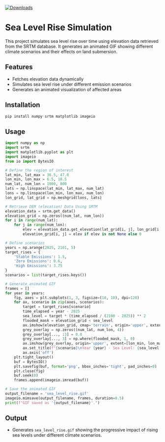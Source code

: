 [![Downloads](https://static.pepy.tech/badge/sea-level-simulation)](https://pepy.tech/project/sea-level-simulation)

# Sea Level Rise Simulation

This project simulates sea level rise over time using elevation data retrieved from the SRTM database. It generates an animated GIF showing different climate scenarios and their effects on land submersion.

## Features
- Fetches elevation data dynamically
- Simulates sea level rise under different emission scenarios
- Generates an animated visualization of affected areas

## Installation

```bash
pip install numpy srtm matplotlib imageio
```

## Usage

```python
import numpy as np
import srtm
import matplotlib.pyplot as plt
import imageio
from io import BytesIO

# Define the region of interest
lat_min, lat_max = 36.5, 47.0
lon_min, lon_max = 6.5, 18.5
num_lat, num_lon = 1000, 800
lats = np.linspace(lat_min, lat_max, num_lat)
lons = np.linspace(lon_min, lon_max, num_lon)
lon_grid, lat_grid = np.meshgrid(lons, lats)

# Retrieve DEM (elevation) Data Using SRTM
elevation_data = srtm.get_data()
elevation_grid = np.zeros((num_lat, num_lon))
for i in range(num_lat):
    for j in range(num_lon):
        elev = elevation_data.get_elevation(lat_grid[i, j], lon_grid[i, j])
        elevation_grid[i, j] = elev if elev is not None else 0

# Define scenarios
years = np.arange(2025, 2101, 5)
target_rises = {
    'Stable Emissions': 1.5,
    'Zero Emissions': 0.6,
    'High Emissions': 3.75
}
scenarios = list(target_rises.keys())

# Generate animated GIF
frames = []
for year in years:
    fig, axes = plt.subplots(1, 3, figsize=(18, 10), dpi=120)
    for ax, scenario in zip(axes, scenarios):
        target = target_rises[scenario]
        time_elapsed = year - 2025
        sea_level = target * (time_elapsed / (2100 - 2025)) ** 2
        flooded_mask = elevation_grid < sea_level
        ax.imshow(elevation_grid, cmap='terrain', origin='upper', extent=[lon_min, lon_max, lat_min, lat_max])
        grey_overlay = np.zeros((num_lat, num_lon, 4))
        grey_overlay[..., :3] = 0.8
        grey_overlay[..., 3] = np.where(flooded_mask, 1, 0)
        ax.imshow(grey_overlay, origin='upper', extent=[lon_min, lon_max, lat_min, lat_max])
        ax.set_title(f"{scenario}\nYear {year} - Sea Level: {sea_level:.2f} m")
        ax.axis('off')
    plt.tight_layout()
    buf = BytesIO()
    plt.savefig(buf, format='png', bbox_inches='tight', pad_inches=0)
    plt.close(fig)
    buf.seek(0)
    frames.append(imageio.imread(buf))

# Save the animated GIF
output_filename = 'sea_level_rise.gif'
imageio.mimsave(output_filename, frames, duration=0.5)
print(f"GIF saved as '{output_filename}'.")
```

## Output
- Generates `sea_level_rise.gif` showing the progressive impact of rising sea levels under different climate scenarios.
